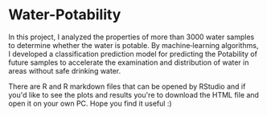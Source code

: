 # Water-Potability
In this project, I analyzed the properties of more than 3000 water samples to determine whether the water is potable. By machine‑learning algorithms, I developed a classification prediction model for predicting the Potability of future samples to accelerate the examination and distribution of water in areas without safe drinking water.

There are R and R markdown files that can be opened by RStudio and if you'd like to see the plots and results you're to download the HTML file and open it on your own PC. Hope you find it useful :)
